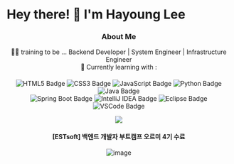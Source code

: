 # Hey there! 👋 I'm Hayoung Lee
<div align=center>

### About Me
👩‍💻 training to be ... Backend Developer | System Engineer | Infrastructure Engineer<br>
🌱 Currently learning with :

####
![HTML5 Badge](https://img.shields.io/badge/HTML5-%23E34F26.svg?style=flat&logo=html5&logoColor=white)
![CSS3 Badge](https://img.shields.io/badge/CSS3-%231572B6.svg?style=flat&logo=css3&logoColor=white)
![JavaScript Badge](https://img.shields.io/badge/JavaScript-%23F7DF1E.svg?style=flat&logo=javascript&logoColor=black)
![Python Badge](https://img.shields.io/badge/Python-%233776AB.svg?style=flat&logo=python&logoColor=white)
![Java Badge](https://img.shields.io/badge/Java-%23007396.svg?style=flat&logo=java&logoColor=white)<br>
![Spring Boot Badge](https://img.shields.io/badge/Spring_Boot-%236DB33F.svg?style=flat&logo=springboot&logoColor=white)
![IntelliJ IDEA Badge](https://img.shields.io/badge/IntelliJ_IDEA-%23000000.svg?style=flat&logo=intellij-idea&logoColor=white)
![Eclipse Badge](https://img.shields.io/badge/Eclipse-%232C2255.svg?style=flat&logo=eclipse&logoColor=white)
![VSCode Badge](https://img.shields.io/badge/VS_Code-%23007ACC.svg?style=flat&logo=visual-studio-code&logoColor=white)

<a href="https://github.com/emitlight">
  <img align="center" src="https://github-readme-stats.vercel.app/api/top-langs/?username=emitlight&layout=compact&theme=light&hide_border=true&langs_count=6&title_color=0377fc" />
</a>

#### [ESTsoft] 백엔드 개발자 부트캠프 오르미 4기 수료

![image](https://github.com/emitlight/emitlight/assets/128894133/8b05efbe-c370-46ed-97aa-1849e571d533)

</div>
